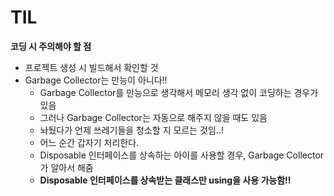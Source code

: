 # TIL
**코딩 시 주의해야 할 점**
- 프로젝트 생성 시 빌드해서 확인할 것
- Garbage Collector는 만능이 아니다!!
    - Garbage Collector를 만능으로 생각해서 메모리 생각 없이 코딩하는 경우가 있음
    - 그러나 Garbage Collector는 자동으로 해주지 않을 때도 있음
    - 놔뒀다가 언제 쓰레기들을 청소할 지 모르는 것임..!
    - 어느 순간 갑자기 처리한다.
    - Disposable 인터페이스를 상속하는 아이를 사용할 경우, Garbage Collector가 알아서 해줌
    - **Disposable 인터페이스를 상속받는 클래스만 using을 사용 가능함!!**
